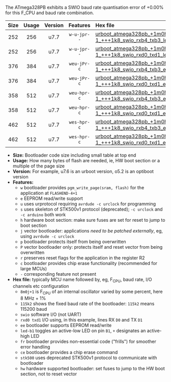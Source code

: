The ATmega328PB exhibits a SWIO baud rate quantisation error of +0.00% for this F_CPU and baud rate combination.

|Size|Usage|Version|Features|Hex file|
|:-:|:-:|:-:|:-:|:--|
|252|256|u7.7|`w-u-jpr--`|[urboot_atmega328pb_+1m0h-1_+++1k8_swio_rxb4_txb3_led+b5.hex](https://raw.githubusercontent.com/stefanrueger/urboot.hex/main/cores/minicore/atmega328pb/internal_oscillator/fcpu_+1m0h-1/br_+++1k8/urboot_atmega328pb_+1m0h-1_+++1k8_swio_rxb4_txb3_led+b5.hex)|
|252|256|u7.7|`w-u-jpr--`|[urboot_atmega328pb_+1m0h-1_+++1k8_swio_rxd0_txd1_led+b5.hex](https://raw.githubusercontent.com/stefanrueger/urboot.hex/main/cores/minicore/atmega328pb/internal_oscillator/fcpu_+1m0h-1/br_+++1k8/urboot_atmega328pb_+1m0h-1_+++1k8_swio_rxd0_txd1_led+b5.hex)|
|376|384|u7.7|`weu-jPr-c`|[urboot_atmega328pb_+1m0h-1_+++1k8_swio_rxb4_txb3_ee_led+b5_fr_ce.hex](https://raw.githubusercontent.com/stefanrueger/urboot.hex/main/cores/minicore/atmega328pb/internal_oscillator/fcpu_+1m0h-1/br_+++1k8/urboot_atmega328pb_+1m0h-1_+++1k8_swio_rxb4_txb3_ee_led+b5_fr_ce.hex)|
|376|384|u7.7|`weu-jPr-c`|[urboot_atmega328pb_+1m0h-1_+++1k8_swio_rxd0_txd1_ee_led+b5_fr_ce.hex](https://raw.githubusercontent.com/stefanrueger/urboot.hex/main/cores/minicore/atmega328pb/internal_oscillator/fcpu_+1m0h-1/br_+++1k8/urboot_atmega328pb_+1m0h-1_+++1k8_swio_rxd0_txd1_ee_led+b5_fr_ce.hex)|
|358|512|u7.7|`weu-hpr-c`|[urboot_atmega328pb_+1m0h-1_+++1k8_swio_rxb4_txb3_ee_led+b5_fr_ce_hw.hex](https://raw.githubusercontent.com/stefanrueger/urboot.hex/main/cores/minicore/atmega328pb/internal_oscillator/fcpu_+1m0h-1/br_+++1k8/urboot_atmega328pb_+1m0h-1_+++1k8_swio_rxb4_txb3_ee_led+b5_fr_ce_hw.hex)|
|358|512|u7.7|`weu-hpr-c`|[urboot_atmega328pb_+1m0h-1_+++1k8_swio_rxd0_txd1_ee_led+b5_fr_ce_hw.hex](https://raw.githubusercontent.com/stefanrueger/urboot.hex/main/cores/minicore/atmega328pb/internal_oscillator/fcpu_+1m0h-1/br_+++1k8/urboot_atmega328pb_+1m0h-1_+++1k8_swio_rxd0_txd1_ee_led+b5_fr_ce_hw.hex)|
|462|512|u7.7|`wes-hpr-c`|[urboot_atmega328pb_+1m0h-1_+++1k8_swio_rxb4_txb3_ee_led+b5_fr_ce_stk500_hw.hex](https://raw.githubusercontent.com/stefanrueger/urboot.hex/main/cores/minicore/atmega328pb/internal_oscillator/fcpu_+1m0h-1/br_+++1k8/urboot_atmega328pb_+1m0h-1_+++1k8_swio_rxb4_txb3_ee_led+b5_fr_ce_stk500_hw.hex)|
|462|512|u7.7|`wes-hpr-c`|[urboot_atmega328pb_+1m0h-1_+++1k8_swio_rxd0_txd1_ee_led+b5_fr_ce_stk500_hw.hex](https://raw.githubusercontent.com/stefanrueger/urboot.hex/main/cores/minicore/atmega328pb/internal_oscillator/fcpu_+1m0h-1/br_+++1k8/urboot_atmega328pb_+1m0h-1_+++1k8_swio_rxd0_txd1_ee_led+b5_fr_ce_stk500_hw.hex)|

- **Size:** Bootloader code size including small table at top end
- **Usage:** How many bytes of flash are needed, ie, HW boot section or a multiple of the page size
- **Version:** For example, u7.6 is an urboot version, o5.2 is an optiboot version
- **Features:**
  + `w` bootloader provides `pgm_write_page(sram, flash)` for the application at `FLASHEND-4+1`
  + `e` EEPROM read/write support
  + `u` uses urprotocol requiring `avrdude -c urclock` for programming
  + `s` uses skeleton of STK500v1 protocol (deprecated); `-c urclock` and `-c arduino` both work
  + `h` hardware boot section: make sure fuses are set for reset to jump to boot section
  + `j` vector bootloader: applications *need to be patched externally*, eg, using `avrdude -c urclock`
  + `p` bootloader protects itself from being overwritten
  + `P` vector bootloader only: protects itself and reset vector from being overwritten
  + `r` preserves reset flags for the application in the register R2
  + `c` bootloader provides chip erase functionality (recommended for large MCUs)
  + `-` corresponding feature not present
- **Hex file:** typically MCU name followed by, eg, F<sub>CPU</sub>, baud rate, I/O channels etc configuration
  + `8m0j+1` is F<sub>CPU</sub> of an internal oscillator varied by some percent, here 8 MHz + 1%
  + `115k2` shows the fixed baud rate of the bootloader: `115k2` means 115200 baud
  + `swio` software I/O (not UART)
  + `rxd0 txd1` I/O using, in this example, lines RX `D0` and TX `D1`
  + `ee` bootloader supports EEPROM read/write
  + `led-b1` toggles an active-low LED on pin `B1`, `+` designates an active-high LED
  + `fr` bootloader provides non-essential code ("frills") for smoother error handling
  + `ce` bootloader provides a chip erase command
  + `stk500` uses deprecated STK500v1 protocol to communicate with bootloader
  + `hw` hardware supported bootloader: set fuses to jump to the HW boot section, not to reset vector
